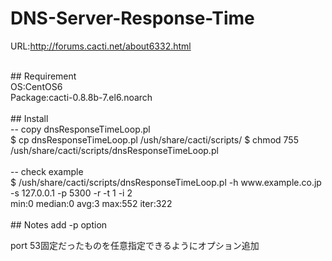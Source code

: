 # DNS-Server-Response-Time

URL:http://forums.cacti.net/about6332.html

<br>
## Requirement<br>
OS:CentOS6<br>
Package:cacti-0.8.8b-7.el6.noarch<br>
<br>
## Install<br>
-- copy dnsResponseTimeLoop.pl<br>
$ cp dnsResponseTimeLoop.pl /ush/share/cacti/scripts/
$ chmod 755 /ush/share/cacti/scripts/dnsResponseTimeLoop.pl<br>
<br>
-- check example<br>
$ /ush/share/cacti/scripts/dnsResponseTimeLoop.pl -h www.example.co.jp -s 127.0.0.1 -p 5300 -r -t 1 -i 2<br>
min:0 median:0 avg:3 max:552 iter:322<br>
<br>
## Notes
 add -p option
 
 port 53固定だったものを任意指定できるようにオプション追加
